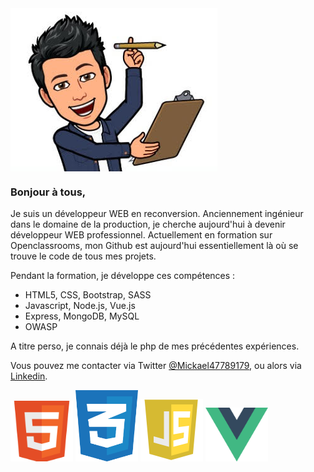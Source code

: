 <img src="https://github.com/Mikev60/Mikev60/blob/master/Capture.PNG" align="center" />

### Bonjour à tous, 

Je suis un développeur WEB en reconversion. Anciennement ingénieur dans le domaine de la production, je cherche aujourd'hui à devenir développeur WEB professionnel. 
Actuellement en formation sur Openclassrooms, mon Github est aujourd'hui essentiellement là où se trouve le code de tous mes projets.

Pendant la formation, je développe ces compétences :
- HTML5, CSS, Bootstrap, SASS
- Javascript, Node.js, Vue.js
- Express, MongoDB, MySQL
- OWASP

A titre perso, je connais déjà le php de mes précédentes expériences.

Vous pouvez me contacter via Twitter <a href="https://twitter.com/Mickael47789179">@Mickael47789179</a>, ou alors via <a href="https://www.linkedin.com/in/mickael-vermand-3351ba88/">Linkedin</a>.

<img height:100 width=100 src="https://github.com/Mikev60/Mikev60/blob/master/HTML5.png" /> <img height:100 width=100 src="https://github.com/Mikev60/Mikev60/blob/master/CSS3.png" /> <img height:100 width=100 src="https://github.com/Mikev60/Mikev60/blob/master/js.png" /> <img height:100 width=100 src="https://github.com/Mikev60/Mikev60/blob/master/1200px-Vue.js_Logo_2.svg.png" /> 
